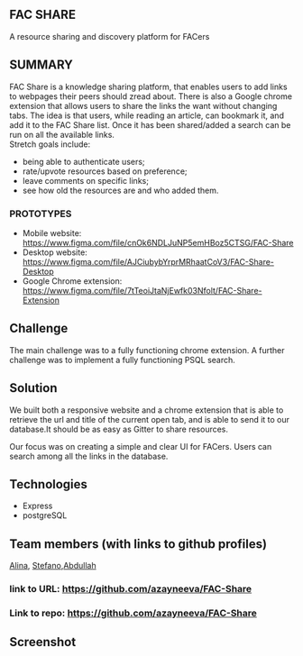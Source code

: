 ## FAC SHARE

A resource sharing and discovery platform for FACers

## SUMMARY

FAC Share is a knowledge sharing platform, that enables users to add links to webpages their peers should zread about.
There is also a Google chrome extension that allows users to share the links the want without changing tabs.
The idea is that users, while reading an article, can bookmark it, and add it to the FAC Share list. Once it has been shared/added a search can be run on all the available links.  
Stretch goals include:
- being able to authenticate users;
- rate/upvote resources based on preference;
- leave comments on specific links;
- see how old the resources are and who added them.

### PROTOTYPES

* Mobile website: https://www.figma.com/file/cnOk6NDLJuNP5emHBoz5CTSG/FAC-Share
* Desktop website: https://www.figma.com/file/AJCiubybYrprMRhaatCoV3/FAC-Share-Desktop
* Google Chrome extension: https://www.figma.com/file/7tTeoiJtaNjEwfk03Nfolt/FAC-Share-Extension

## Challenge
The main challenge was to a fully functioning chrome extension.
A further challenge was to implement a fully functioning PSQL search.

## Solution
We built both a responsive website and a chrome extension that is able to retrieve the url and title of the current open tab, and is able to send it to our database.It should be as easy as Gitter to share resources.

Our focus was on creating a simple and clear UI for FACers. Users can search among all the links in the database.

## Technologies
- Express
- postgreSQL

## Team members (with links to github profiles)
[Alina](https://github.com/azayneeva), [Stefano](https://github.com/rinoma),[Abdullah](https://github.com/AbdullahChaudhry)

### link to URL: https://github.com/azayneeva/FAC-Share
### Link to repo: https://github.com/azayneeva/FAC-Share

## Screenshot
